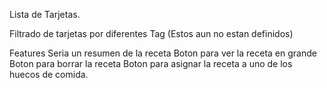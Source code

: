Lista de Tarjetas. 

Filtrado de tarjetas por diferentes Tag (Estos aun no estan definidos)



Features
Seria un resumen de la receta
Boton para ver la receta en grande
Boton para borrar la receta
Boton para asignar la receta a uno de los huecos de comida. 
